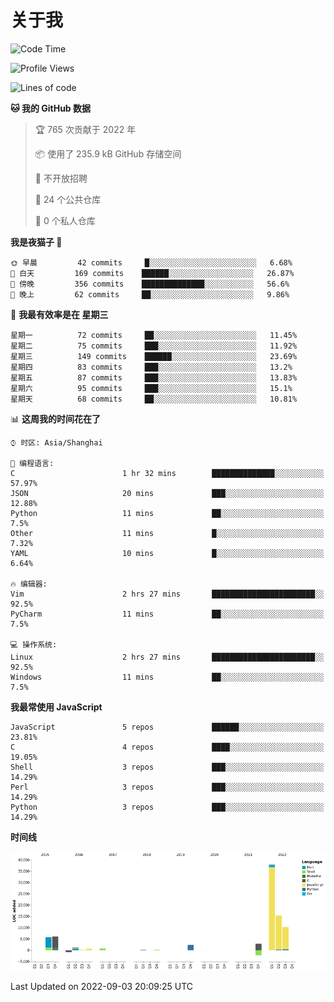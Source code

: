 # 关于我

<!--START_SECTION:waka-->
![Code Time](http://img.shields.io/badge/Code%20Time-607%20hrs%2040%20mins-blue)

![Profile Views](http://img.shields.io/badge/%E4%B8%AA%E4%BA%BA%E8%B5%84%E6%96%99%E8%A7%82%E7%9C%8B%E6%AC%A1%E6%95%B0-4-blue)

![Lines of code](https://img.shields.io/badge/%E4%BB%8E%E3%80%8CHello%20World%E3%80%8D%E8%B5%B7%E6%88%91%E5%B7%B2%E7%BB%8F%E5%86%99%E4%BA%86-82%20Thousand%20%E8%A1%8C%E4%BB%A3%E7%A0%81-blue)

**🐱 我的 GitHub 数据** 

> 🏆 765 次贡献于 2022 年
 > 
> 📦  使用了 235.9 kB GitHub 存储空间 
 > 
> 🚫 不开放招聘
 > 
> 📜 24 个公共仓库 
 > 
> 🔑 0 个私人仓库  
 > 
**我是夜猫子 🦉** 

```text
🌞 早晨         42 commits     █░░░░░░░░░░░░░░░░░░░░░░░░   6.68% 
🌆 白天         169 commits    ██████░░░░░░░░░░░░░░░░░░░   26.87% 
🌃 傍晚         356 commits    ██████████████░░░░░░░░░░░   56.6% 
🌙 晚上         62 commits     ██░░░░░░░░░░░░░░░░░░░░░░░   9.86%

```
📅 **我最有效率是在 星期三** 

```text
星期一          72 commits     ██░░░░░░░░░░░░░░░░░░░░░░░   11.45% 
星期二          75 commits     ███░░░░░░░░░░░░░░░░░░░░░░   11.92% 
星期三          149 commits    ██████░░░░░░░░░░░░░░░░░░░   23.69% 
星期四          83 commits     ███░░░░░░░░░░░░░░░░░░░░░░   13.2% 
星期五          87 commits     ███░░░░░░░░░░░░░░░░░░░░░░   13.83% 
星期六          95 commits     ███░░░░░░░░░░░░░░░░░░░░░░   15.1% 
星期天          68 commits     ██░░░░░░░░░░░░░░░░░░░░░░░   10.81%

```


📊 **这周我的时间花在了** 

```text
⌚︎ 时区: Asia/Shanghai

💬 编程语言: 
C                        1 hr 32 mins        ██████████████░░░░░░░░░░░   57.97% 
JSON                     20 mins             ███░░░░░░░░░░░░░░░░░░░░░░   12.88% 
Python                   11 mins             ██░░░░░░░░░░░░░░░░░░░░░░░   7.5% 
Other                    11 mins             █░░░░░░░░░░░░░░░░░░░░░░░░   7.32% 
YAML                     10 mins             █░░░░░░░░░░░░░░░░░░░░░░░░   6.64%

🔥 编辑器: 
Vim                      2 hrs 27 mins       ███████████████████████░░   92.5% 
PyCharm                  11 mins             ██░░░░░░░░░░░░░░░░░░░░░░░   7.5%

💻 操作系统: 
Linux                    2 hrs 27 mins       ███████████████████████░░   92.5% 
Windows                  11 mins             ██░░░░░░░░░░░░░░░░░░░░░░░   7.5%

```

**我最常使用 JavaScript** 

```text
JavaScript               5 repos             ██████░░░░░░░░░░░░░░░░░░░   23.81% 
C                        4 repos             ████░░░░░░░░░░░░░░░░░░░░░   19.05% 
Shell                    3 repos             ███░░░░░░░░░░░░░░░░░░░░░░   14.29% 
Perl                     3 repos             ███░░░░░░░░░░░░░░░░░░░░░░   14.29% 
Python                   3 repos             ███░░░░░░░░░░░░░░░░░░░░░░   14.29%

```


**时间线**

![Chart not found](https://raw.githubusercontent.com/Arondight/Arondight/master/charts/bar_graph.png) 


 Last Updated on 2022-09-03 20:09:25 UTC
<!--END_SECTION:waka-->
